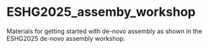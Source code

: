 # ESHG2025_assemby_workshop
Materials for getting started with de-novo assembly as shown in the ESHG2025 de-novo assembly workshop. 
